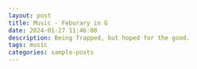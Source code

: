 ```yaml
---
layout: post
title: Music - Feburary in G
date: 2024-01-27 11:46:00
description: Being Trapped, but hoped for the good.
tags: music
categories: sample-posts
---
```

<div id="embed-container" style="width: 900px; height: 1165px;"></div>
<script src="https://prod.flat-cdn.com/embed-js/v2.3.0/embed.min.js"></script>
<script>
  var container = document.getElementById('embed-container');
  var embed = new Flat.Embed(container, {
    score: '677829292ed5978759eff93e',
    embedParams: {
      appId: '67781e2b4df43565f09bb669',
      controlsPosition: 'top',
    },
  });
</script>
